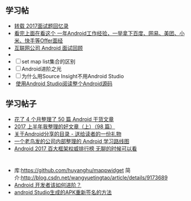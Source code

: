## 学习帖
- [转载  2017面试题回忆录](http://blog.csdn.net/s003603u/article/details/73135803)
- [看完上面在看这个 一年Android工作经验，一举拿下百度、网易、美团、小米、快手等Offer面经](https://mp.weixin.qq.com/s?__biz=MzI2OTQxMTM4OQ==&mid=2247485000&idx=1&sn=2d74c597c62c9c4229f79cce9587b6bf&chksm=eae1f31add967a0cddf98dd3bbf529b50420bbf7a9cb6b238e6e6fe993c8bd8ba5cca728e0da#rd)
- [互联网公司 Android 面试回顾](https://mp.weixin.qq.com/s/_um7MXzCtkc-9dpyrgTlJQ)
- 
- ☐ set map list集合的区别
- ☐ Android进阶之光
- ☐ 为什么用Source Insight不用Android Studio
-  [使用Android Studio阅读整个Android源码](http://blog.csdn.net/dj0379/article/details/45303509)

## 学习帖子
- [花了 4 个月整理了 50 篇 Android 干货文章](https://juejin.im/post/5940e0f6128fe1006a0d6cd9)
- [2017 上半年我整理的好文章（上）（98 篇）](http://blog.csdn.net/wufeng55/article/details/74165021)
- [关于Android分享的目录 - 送给读者的一份礼物](http://www.jianshu.com/p/780658b79227)
- [一个老鸟发的公司内部整理的 Android 学习路线图](https://www.diycode.cc/topics/122)
- [Android 2017 百大框架权威排行榜 无聊的时候可以看](http://www.cnblogs.com/jincheng-yangchaofan/articles/7018780.html)

#
- 库:https://github.com/huyanghu/mappwidget
简介:http://blog.csdn.net/wangyuetingtao/article/details/9173689
- [Android 开发者该如何进阶？](https://juejin.im/post/59b541795188257e8822dfd9)
- [android Studio生成的APK重新签名的方法](http://www.lanxinbase.com/?p=1369)
